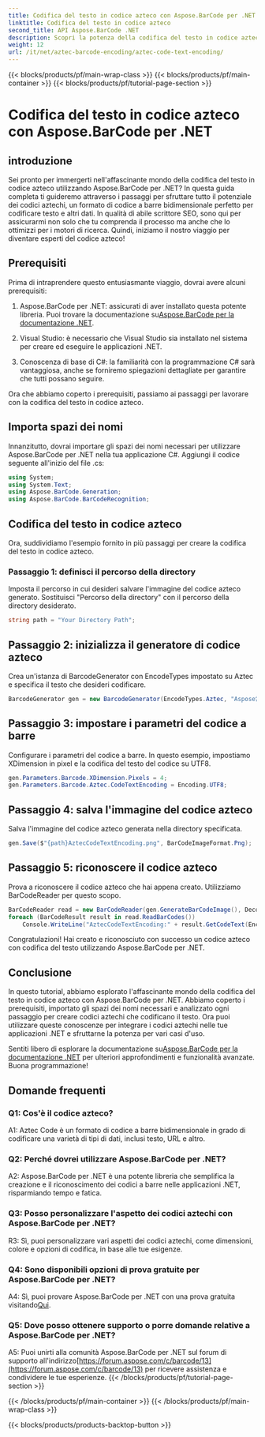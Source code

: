 ```yaml
---
title: Codifica del testo in codice azteco con Aspose.BarCode per .NET
linktitle: Codifica del testo in codice azteco
second_title: API Aspose.BarCode .NET
description: Scopri la potenza della codifica del testo in codice azteco con Aspose.BarCode per .NET. Scopri come creare e riconoscere i codici aztechi nelle tue applicazioni .NET.
weight: 12
url: /it/net/aztec-barcode-encoding/aztec-code-text-encoding/
---
```


{{< blocks/products/pf/main-wrap-class >}}
{{< blocks/products/pf/main-container >}}
{{< blocks/products/pf/tutorial-page-section >}}

# Codifica del testo in codice azteco con Aspose.BarCode per .NET

## introduzione

Sei pronto per immergerti nell'affascinante mondo della codifica del testo in codice azteco utilizzando Aspose.BarCode per .NET? In questa guida completa ti guideremo attraverso i passaggi per sfruttare tutto il potenziale dei codici aztechi, un formato di codice a barre bidimensionale perfetto per codificare testo e altri dati. In qualità di abile scrittore SEO, sono qui per assicurarmi non solo che tu comprenda il processo ma anche che lo ottimizzi per i motori di ricerca. Quindi, iniziamo il nostro viaggio per diventare esperti del codice azteco!

## Prerequisiti

Prima di intraprendere questo entusiasmante viaggio, dovrai avere alcuni prerequisiti:

1.  Aspose.BarCode per .NET: assicurati di aver installato questa potente libreria. Puoi trovare la documentazione su[Aspose.BarCode per la documentazione .NET](https://reference.aspose.com/barcode/net/).

2. Visual Studio: è necessario che Visual Studio sia installato nel sistema per creare ed eseguire le applicazioni .NET.

3. Conoscenza di base di C#: la familiarità con la programmazione C# sarà vantaggiosa, anche se forniremo spiegazioni dettagliate per garantire che tutti possano seguire.

Ora che abbiamo coperto i prerequisiti, passiamo ai passaggi per lavorare con la codifica del testo in codice azteco.

## Importa spazi dei nomi

Innanzitutto, dovrai importare gli spazi dei nomi necessari per utilizzare Aspose.BarCode per .NET nella tua applicazione C#. Aggiungi il codice seguente all'inizio del file .cs:

```csharp
using System;
using System.Text;
using Aspose.BarCode.Generation;
using Aspose.BarCode.BarCodeRecognition;
```

## Codifica del testo in codice azteco

Ora, suddividiamo l'esempio fornito in più passaggi per creare la codifica del testo in codice azteco.

### Passaggio 1: definisci il percorso della directory

Imposta il percorso in cui desideri salvare l'immagine del codice azteco generato. Sostituisci "Percorso della directory" con il percorso della directory desiderato.

```csharp
string path = "Your Directory Path";
```

## Passaggio 2: inizializza il generatore di codice azteco

Crea un'istanza di BarcodeGenerator con EncodeTypes impostato su Aztec e specifica il testo che desideri codificare.

```csharp
BarcodeGenerator gen = new BarcodeGenerator(EncodeTypes.Aztec, "Aspose常に先を行く");
```

## Passaggio 3: impostare i parametri del codice a barre

Configurare i parametri del codice a barre. In questo esempio, impostiamo XDimension in pixel e la codifica del testo del codice su UTF8.

```csharp
gen.Parameters.Barcode.XDimension.Pixels = 4;
gen.Parameters.Barcode.Aztec.CodeTextEncoding = Encoding.UTF8;
```

## Passaggio 4: salva l'immagine del codice azteco

Salva l'immagine del codice azteco generata nella directory specificata.

```csharp
gen.Save($"{path}AztecCodeTextEncoding.png", BarCodeImageFormat.Png);
```

## Passaggio 5: riconoscere il codice azteco

Prova a riconoscere il codice azteco che hai appena creato. Utilizziamo BarCodeReader per questo scopo.

```csharp
BarCodeReader read = new BarCodeReader(gen.GenerateBarCodeImage(), DecodeType.Aztec);
foreach (BarCodeResult result in read.ReadBarCodes())
    Console.WriteLine("AztecCodeTextEncoding:" + result.GetCodeText(Encoding.UTF8));
```

Congratulazioni! Hai creato e riconosciuto con successo un codice azteco con codifica del testo utilizzando Aspose.BarCode per .NET.

## Conclusione

In questo tutorial, abbiamo esplorato l'affascinante mondo della codifica del testo in codice azteco con Aspose.BarCode per .NET. Abbiamo coperto i prerequisiti, importato gli spazi dei nomi necessari e analizzato ogni passaggio per creare codici aztechi che codificano il testo. Ora puoi utilizzare queste conoscenze per integrare i codici aztechi nelle tue applicazioni .NET e sfruttarne la potenza per vari casi d'uso.

 Sentiti libero di esplorare la documentazione su[Aspose.BarCode per la documentazione .NET](https://reference.aspose.com/barcode/net/) per ulteriori approfondimenti e funzionalità avanzate. Buona programmazione!

## Domande frequenti

### Q1: Cos'è il codice azteco?

A1: Aztec Code è un formato di codice a barre bidimensionale in grado di codificare una varietà di tipi di dati, inclusi testo, URL e altro.

### Q2: Perché dovrei utilizzare Aspose.BarCode per .NET?

A2: Aspose.BarCode per .NET è una potente libreria che semplifica la creazione e il riconoscimento dei codici a barre nelle applicazioni .NET, risparmiando tempo e fatica.

### Q3: Posso personalizzare l'aspetto dei codici aztechi con Aspose.BarCode per .NET?

R3: Sì, puoi personalizzare vari aspetti dei codici aztechi, come dimensioni, colore e opzioni di codifica, in base alle tue esigenze.

### Q4: Sono disponibili opzioni di prova gratuite per Aspose.BarCode per .NET?

 A4: Sì, puoi provare Aspose.BarCode per .NET con una prova gratuita visitando[Qui](https://releases.aspose.com/).

### Q5: Dove posso ottenere supporto o porre domande relative a Aspose.BarCode per .NET?

 A5: Puoi unirti alla comunità Aspose.BarCode per .NET sul forum di supporto all'indirizzo[https://forum.aspose.com/c/barcode/13](https://forum.aspose.com/c/barcode/13) per ricevere assistenza e condividere le tue esperienze.
{{< /blocks/products/pf/tutorial-page-section >}}

{{< /blocks/products/pf/main-container >}}
{{< /blocks/products/pf/main-wrap-class >}}

{{< blocks/products/products-backtop-button >}}
